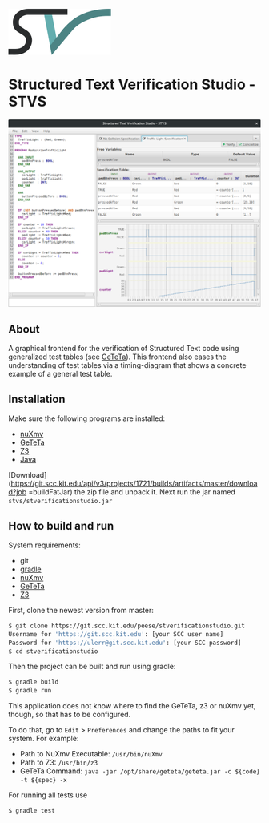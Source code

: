 ![STVS Logo](src/main/resources/edu/kit/iti/formal/stvs/logo.png)
# Structured Text Verification Studio - STVS

![Application Screenshot](screenshot.png)

## About

A graphical frontend for the verification of Structured Text code using generalized test tables (see [GeTeTa](getetalink)). This frontend also eases the understanding of test tables via a timing-diagram that shows a concrete example of a general test table.

## Installation

Make sure the following programs are installed:
 * [nuXmv](https://nuxmv.fbk.eu/)
 * [GeTeTa](getetalink)
 * [Z3](https://github.com/Z3Prover/z3)
 * [Java](http://www.oracle.com/technetwork/indexes/downloads/index.html#java)

[Download](https://git.scc.kit.edu/api/v3/projects/1721/builds/artifacts/master/download?job
=buildFatJar)
 the zip file and unpack it. Next run the jar named `stvs/stverificationstudio.jar`

## How to build and run

System requirements:
 * git
 * [gradle](https://gradle.org/)
 * [nuXmv](https://nuxmv.fbk.eu/)
 * [GeTeTa](getetalink)
 * [Z3](https://github.com/Z3Prover/z3)

First, clone the newest version from master:
```sh
$ git clone https://git.scc.kit.edu/peese/stverificationstudio.git
Username for 'https://git.scc.kit.edu': [your SCC user name]
Password for 'https://ulerr@git.scc.kit.edu': [your SCC password]
$ cd stverificationstudio
```

Then the project can be built and run using gradle:
```sh
$ gradle build
$ gradle run
```

This application does not know where to find the GeTeTa, z3 or nuXmv yet, though, so that has to be configured.

To do that, go to ```Edit``` > ```Preferences``` and change the paths to fit your system. For example:
 * Path to NuXmv Executable: ```/usr/bin/nuXmv```
 * Path to Z3: ```/usr/bin/z3```
 * GeTeTa Command: ```java -jar /opt/share/geteta/geteta.jar -c ${code} -t ${spec} -x```

For running all tests use
```sh
$ gradle test
```

[getetalink]: https://github.com/VerifAPS/geteta
